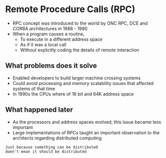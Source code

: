 # Remote Procedure Calls (RPC)

* RPC concept was introduced to the world by ONC RPC, DCE and CORBA architectures in 1988 - 1990
* When a program causes a routine,
  * To execute in a different address space
  * As if it was a local call
  * Without explicitly coding the details of remote interaction

## What problems does it solve

* Enabled developers to build larger machine crossing systems
* Could avoid processing and memory scalability issues that affected systems of that time
* In 1990s the CPUs where of 16 bit and 64K address space

## What happened later

* As the processors and address spaces evolved, this issue became less important
* Large implementations of RPCs taught an important observation to the architects regarding distributed computing

```
Just because something can be distributed 
doen't mean it should be distributed
```

